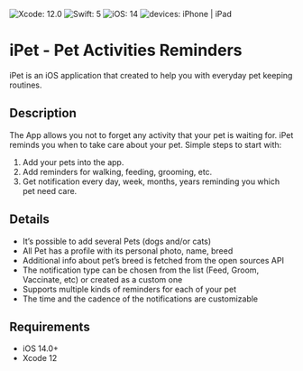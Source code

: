 ![Xcode: 12.0](https://img.shields.io/badge/Xcode-12.0-lightgrey.svg) ![Swift: 5](https://img.shields.io/badge/Swift-5-lightgrey.svg) ![iOS: 14](https://img.shields.io/badge/iOS-14-lightgrey.svg) ![devices: iPhone | iPad](https://img.shields.io/badge/devices-%20iPhone-lightgrey.svg)

# iPet - Pet Activities Reminders
iPet is an iOS application that created to help you with everyday pet keeping routines.

## Description
The App allows you not to forget any activity that your pet is waiting for. iPet reminds you when to take care about your pet.
Simple steps to start with:
1. Add your pets into the app.
2. Add reminders for walking, feeding, grooming, etc.
3. Get notification every day, week, months, years reminding you which pet need care.

## Details

- It’s possible to add several Pets (dogs and/or cats)
- All Pet has a profile with its personal photo, name, breed 
- Additional info about pet’s breed is fetched from the open sources API
- The notification type can be chosen from the list (Feed, Groom, Vaccinate, etc) or created as a custom one
- Supports multiple kinds of reminders for each of your pet
- The time and the cadence of the notifications are customizable

## Requirements

- iOS 14.0+
- Xcode 12

